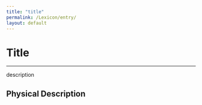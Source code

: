 ```yaml
---
title: "title"
permalink: /Lexicon/entry/
layout: default
---
```

# Title
---
description

## Physical Description
